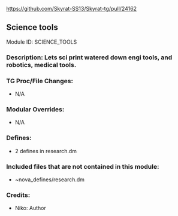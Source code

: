 <!-- This should be copy-pasted into the root of your module folder as readme.md -->

https://github.com/Skyrat-SS13/Skyrat-tg/pull/24162

## Science tools <!--Title of your addition.-->

Module ID: SCIENCE_TOOLS <!-- Uppercase, UNDERSCORE_CONNECTED name of your module, that you use to mark files. This is so people can case-sensitive search for your edits, if any. -->

### Description: Lets sci print watered down engi tools, and robotics, medical tools.

<!-- Here, try to describe what your PR does, what features it provides and any other directly useful information. -->

### TG Proc/File Changes:

- N/A
<!-- If you edited any core procs, you should list them here. You should specify the files and procs you changed.
E.g: 
- `code/modules/mob/living.dm`: `proc/overriden_proc`, `var/overriden_var`
-->

### Modular Overrides:

- N/A
<!-- If you added a new modular override (file or code-wise) for your module, you should list it here. Code files should specify what procs they changed, in case of multiple modules using the same file.
E.g: 
- `modular_nova/master_files/sound/my_cool_sound.ogg`
- `modular_nova/master_files/code/my_modular_override.dm`: `proc/overriden_proc`, `var/overriden_var`
-->

### Defines:

- 2 defines in research.dm
<!-- If you needed to add any defines, mention the files you added those defines in, along with the name of the defines. -->

### Included files that are not contained in this module:

- ~nova_defines/research.dm
<!-- Likewise, be it a non-modular file or a modular one that's not contained within the folder belonging to this specific module, it should be mentioned here. Good examples are icons or sounds that are used between multiple modules, or other such edge-cases. -->

### Credits:

- Niko: Author

<!-- Here go the credits to you, dear coder, and in case of collaborative work or ports, credits to the original source of the code. -->
